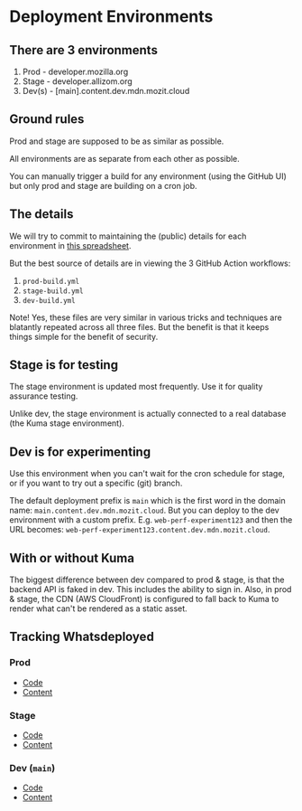 # Deployment Environments

## There are 3 environments

1. Prod - developer.mozilla.org
2. Stage - developer.allizom.org
3. Dev(s) - [main].content.dev.mdn.mozit.cloud

## Ground rules

Prod and stage are supposed to be as similar as possible.

All environments are as separate from each other as possible.

You can manually trigger a build for any environment (using the GitHub UI)
but only prod and stage are building on a cron job.

## The details

We will try to commit to maintaining the (public) details for each environment in
[this spreadsheet](https://docs.google.com/spreadsheets/d/1VnnEl-iTtKYmlyN02FiEXygxZCgE4o_ZO8wSleebne4/edit?usp=sharing).

But the best source of details are in viewing the 3 GitHub Action workflows:

1. `prod-build.yml`
1. `stage-build.yml`
1. `dev-build.yml`

Note! Yes, these files are very similar in various tricks and techniques are
blatantly repeated across all three files. But the benefit is that it keeps things
simple for the benefit of security.

## Stage is for testing

The stage environment is updated most frequently. Use it for quality assurance
testing.

Unlike dev, the stage environment is actually connected to a real database
(the Kuma stage environment).

## Dev is for experimenting

Use this environment when you can't wait for the cron schedule for stage,
or if you want to try out a specific (git) branch.

The default deployment prefix is `main` which is the first word in the domain name:
`main.content.dev.mdn.mozit.cloud`. But you can deploy to the dev environment
with a custom prefix. E.g. `web-perf-experiment123` and then the URL becomes:
`web-perf-experiment123.content.dev.mdn.mozit.cloud`.

## With or without Kuma

The biggest difference between dev compared to prod & stage, is that the
backend API is faked in dev. This includes the ability to sign in.
Also, in prod & stage, the CDN (AWS CloudFront) is configured to fall back to
Kuma to render what can't be rendered as a static asset.

## Tracking Whatsdeployed

### Prod

- [Code](INSERT-URL-WHEN-WE-HAVE-IT)
- [Content](INSERT-URL-WHEN-WE-HAVE-IT)

### Stage

- [Code](INSERT-URL-WHEN-WE-HAVE-IT)
- [Content](INSERT-URL-WHEN-WE-HAVE-IT)

### Dev (`main`)

- [Code](https://whatsdeployed.io/s/Rzl/mdn/yari)
- [Content](https://whatsdeployed.io/s/DLi/mdn/content)
